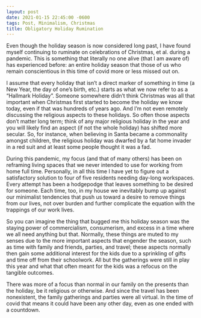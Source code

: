 ```yaml
---
layout: post
date: 2021-01-15 22:45:00 -0600
tags: Post, Minimalism, Christmas
title: Obligatory Holiday Rumination
---
```


Even though the holiday season is now considered long past, I have found myself continuing to ruminate on celebrations of Christmas, et al. during a pandemic. This is something that literally no one alive (that I am aware of) has experienced before: an entire holiday season that those of us who remain conscientious in this time of covid more or less missed out on.

I assume that every holiday that isn’t a direct marker of something in time (a New Year, the day of one’s birth, etc.) starts as what we now refer to as a “Hallmark Holiday”. Someone somewhere didn’t think Christmas was all that important when Christmas first started to become the holiday we know today, even if that was hundreds of years ago. And I’m not even remotely discussing the religious aspects to these holidays. So often those aspects don’t matter long term; think of any major religious holiday in the year and you will likely find an aspect (if not the whole holiday) has shifted more secular. So, for instance, when believing in Santa became a commonality amongst children, the religious holiday was dwarfed by a fat home invader in a red suit and at least some people thought it was a fad.

During this pandemic, my focus (and that of many others) has been on reframing living spaces that we never intended to use for working from home full time. Personally, in all this time I have yet to figure out a satisfactory solution to four of five residents needing day-long workspaces. Every attempt has been a hodgepodge that leaves something to be desired for someone. Each time, too, in my house we inevitably bump up against our minimalist tendencies that push us toward a desire to remove things from our lives, not over burden and further complicate the equation with the trappings of our work lives.

So you can imagine the thing that bugged me this holiday season was the staying power of commercialism, consumerism, and excess in a time where we all need anything but that. Normally, these things are muted to my senses due to the more important aspects that engender the season, such as time with family and friends, parties, and travel; these aspects normally then gain some additional interest for the kids due to a sprinkling of gifts and time off from their schoolwork. All but the gatherings were still in play this year and what that often meant for the kids was a refocus on the tangible outcomes.

There was more of a focus than normal in our family on the presents than the holiday, be it religious or otherwise. And since the travel has been nonexistent, the family gatherings and parties were all virtual. In the time of covid that means it could have been any other day, even as one ended with a countdown.
